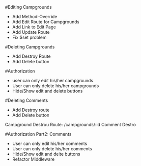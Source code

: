#Editing Campgrounds
* Add Method-Override
* Add Edit Route for Campgrounds
* Add Link to Edit Page
* Add Update Route
* Fix $set problem

#Deleting Campgrounds
* Add Destroy Route
* Add Delete button

#Authorization
* user can only edit his/her campgrounds
* User can only delete his/her campgrounds
* Hide/Show edit and delete buttons

#Deleting Comments
* Add Destroy route
* Add Delete button

Campground Destrou Route: /campgrounds/:id
Comment Destro

#Authorization Part2: Comments
* User can only edit his/her comments
* User can only delete his/her comments
* Hide/Show edit and delte buttons
* Refactor Middleware
